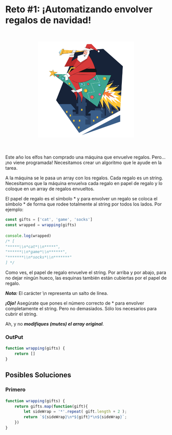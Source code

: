 # Reto #1: ¡Automatizando envolver regalos de navidad!

<div>
    <p style = 'text-align:center; margin-top: 50px; margin-bottom: 50px;'>
        <img src="../media/icon_challenge_01.svg" alt="icon" width="300px">
    </p>
</div>

Este año los elfos han comprado una máquina que envuelve regalos. Pero… ¡no viene programada! Necesitamos crear un algoritmo que le ayude en la tarea.

A la máquina se le pasa un array con los regalos. Cada regalo es un string. Necesitamos que la máquina envuelva cada regalo en papel de regalo y lo coloque en un array de regalos envueltos.

El papel de regalo es el símbolo * y para envolver un regalo se coloca el símbolo * de forma que rodee totalmente al string por todos los lados. Por ejemplo:

```js
const gifts = ['cat', 'game', 'socks']
const wrapped = wrapping(gifts)

console.log(wrapped)
/* [
"*****\\n*cat*\\n*****",
"******\\n*game*\\n******",
"*******\\n*socks*\\n*******"
] */
```
Como ves, el papel de regalo envuelve el string. Por arriba y por abajo, para no dejar ningún hueco, las esquinas también están cubiertas por el papel de regalo.

***Nota:*** El carácter \n representa un salto de línea.

***¡Ojo!*** Asegúrate que pones el número correcto de * para envolver completamente el string. Pero no demasiados. Sólo los necesarios para cubrir el string.

Ah, y no ***modifiques (mutes) el array original***.

### OutPut
```js
function wrapping(gifts) {
    return []
}
```


## Posibles Soluciones

### Primero
```js
function wrapping(gifts) {
    return gifts.map(function(gift){
        let sideWrap = '*'.repeat( gift.length + 2 );
        return `${sideWrap}\n*${gift}*\n${sideWrap}`;
    })
}
```
